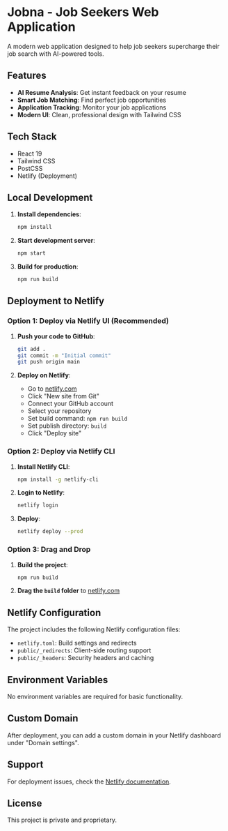 # Jobna - Job Seekers Web Application

A modern web application designed to help job seekers supercharge their job search with AI-powered tools.

## Features

- **AI Resume Analysis**: Get instant feedback on your resume
- **Smart Job Matching**: Find perfect job opportunities
- **Application Tracking**: Monitor your job applications
- **Modern UI**: Clean, professional design with Tailwind CSS

## Tech Stack

- React 19
- Tailwind CSS
- PostCSS
- Netlify (Deployment)

## Local Development

1. **Install dependencies**:
   ```bash
   npm install
   ```

2. **Start development server**:
   ```bash
   npm start
   ```

3. **Build for production**:
   ```bash
   npm run build
   ```

## Deployment to Netlify

### Option 1: Deploy via Netlify UI (Recommended)

1. **Push your code to GitHub**:
   ```bash
   git add .
   git commit -m "Initial commit"
   git push origin main
   ```

2. **Deploy on Netlify**:
   - Go to [netlify.com](https://netlify.com)
   - Click "New site from Git"
   - Connect your GitHub account
   - Select your repository
   - Set build command: `npm run build`
   - Set publish directory: `build`
   - Click "Deploy site"

### Option 2: Deploy via Netlify CLI

1. **Install Netlify CLI**:
   ```bash
   npm install -g netlify-cli
   ```

2. **Login to Netlify**:
   ```bash
   netlify login
   ```

3. **Deploy**:
   ```bash
   netlify deploy --prod
   ```

### Option 3: Drag and Drop

1. **Build the project**:
   ```bash
   npm run build
   ```

2. **Drag the `build` folder** to [netlify.com](https://netlify.com)

## Netlify Configuration

The project includes the following Netlify configuration files:

- `netlify.toml`: Build settings and redirects
- `public/_redirects`: Client-side routing support
- `public/_headers`: Security headers and caching

## Environment Variables

No environment variables are required for basic functionality.

## Custom Domain

After deployment, you can add a custom domain in your Netlify dashboard under "Domain settings".

## Support

For deployment issues, check the [Netlify documentation](https://docs.netlify.com/).

## License

This project is private and proprietary.
